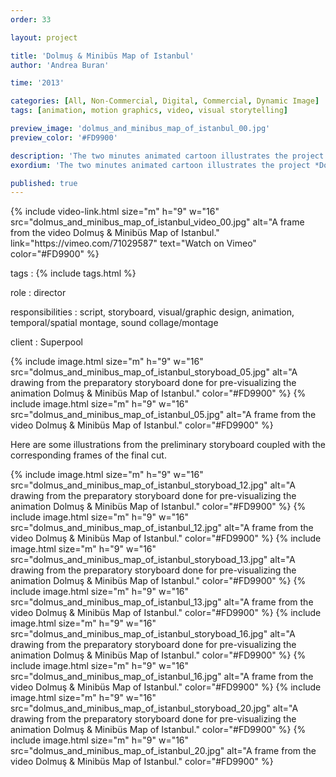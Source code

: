 ```yaml
---
order: 33

layout: project

title: 'Dolmuş & Minibüs Map of Istanbul'
author: 'Andrea Buran'

time: '2013'

categories: [All, Non-Commercial, Digital, Commercial, Dynamic Image]
tags: [animation, motion graphics, video, visual storytelling]

preview_image: 'dolmus_and_minibus_map_of_istanbul_00.jpg'
preview_color: '#FD9900'

description: 'The two minutes animated cartoon illustrates the project Dolmuş & Minibüs Map of Istanbul to promote the related crowdfunding campaign.'
exordium: 'The two minutes animated cartoon illustrates the project *Dolmuş & Minibüs Map of Istanbul* to promote the related crowdfunding campaign.'

published: true
---
```


<div class="figures">
    {% include video-link.html
        size="m"
        h="9" w="16"
        src="dolmus_and_minibus_map_of_istanbul_video_00.jpg"
        alt="A frame from the video Dolmuş & Minibüs Map of Istanbul."
        link="https://vimeo.com/71029587"
        text="Watch on Vimeo"
        color="#FD9900"
    %}
</div>

tags
: {% include tags.html %}

role
: director

responsibilities
: script, storyboard, visual/graphic design, animation, temporal/spatial montage, sound collage/montage

client
: Superpool

<div class="figures">
    {% include image.html
        size="m"
        h="9" w="16"
        src="dolmus_and_minibus_map_of_istanbul_storyboad_05.jpg"
        alt="A drawing from the preparatory storyboard done for pre-visualizing the animation Dolmuş & Minibüs Map of Istanbul."
        color="#FD9900"
    %}
    {% include image.html
        size="m"
        h="9" w="16"
        src="dolmus_and_minibus_map_of_istanbul_05.jpg"
        alt="A frame from the video Dolmuş & Minibüs Map of Istanbul."
        color="#FD9900"
    %}
</div>

Here are some illustrations from the preliminary storyboard coupled with the corresponding frames of the final cut.

<div class="figures">
    {% include image.html
        size="m"
        h="9" w="16"
        src="dolmus_and_minibus_map_of_istanbul_storyboad_12.jpg"
        alt="A drawing from the preparatory storyboard done for pre-visualizing the animation Dolmuş & Minibüs Map of Istanbul."
        color="#FD9900"
    %}
    {% include image.html
        size="m"
        h="9" w="16"
        src="dolmus_and_minibus_map_of_istanbul_12.jpg"
        alt="A frame from the video Dolmuş & Minibüs Map of Istanbul."
        color="#FD9900"
    %}
    {% include image.html
        size="m"
        h="9" w="16"
        src="dolmus_and_minibus_map_of_istanbul_storyboad_13.jpg"
        alt="A drawing from the preparatory storyboard done for pre-visualizing the animation Dolmuş & Minibüs Map of Istanbul."
        color="#FD9900"
    %}
    {% include image.html
        size="m"
        h="9" w="16"
        src="dolmus_and_minibus_map_of_istanbul_13.jpg"
        alt="A frame from the video Dolmuş & Minibüs Map of Istanbul."
        color="#FD9900"
    %}
    {% include image.html
        size="m"
        h="9" w="16"
        src="dolmus_and_minibus_map_of_istanbul_storyboad_16.jpg"
        alt="A drawing from the preparatory storyboard done for pre-visualizing the animation Dolmuş & Minibüs Map of Istanbul."
        color="#FD9900"
    %}
    {% include image.html
        size="m"
        h="9" w="16"
        src="dolmus_and_minibus_map_of_istanbul_16.jpg"
        alt="A frame from the video Dolmuş & Minibüs Map of Istanbul."
        color="#FD9900"
    %}
    {% include image.html
        size="m"
        h="9" w="16"
        src="dolmus_and_minibus_map_of_istanbul_storyboad_20.jpg"
        alt="A drawing from the preparatory storyboard done for pre-visualizing the animation Dolmuş & Minibüs Map of Istanbul."
        color="#FD9900"
    %}
    {% include image.html
        size="m"
        h="9" w="16"
        src="dolmus_and_minibus_map_of_istanbul_20.jpg"
        alt="A frame from the video Dolmuş & Minibüs Map of Istanbul."
        color="#FD9900"
    %}
</div>
